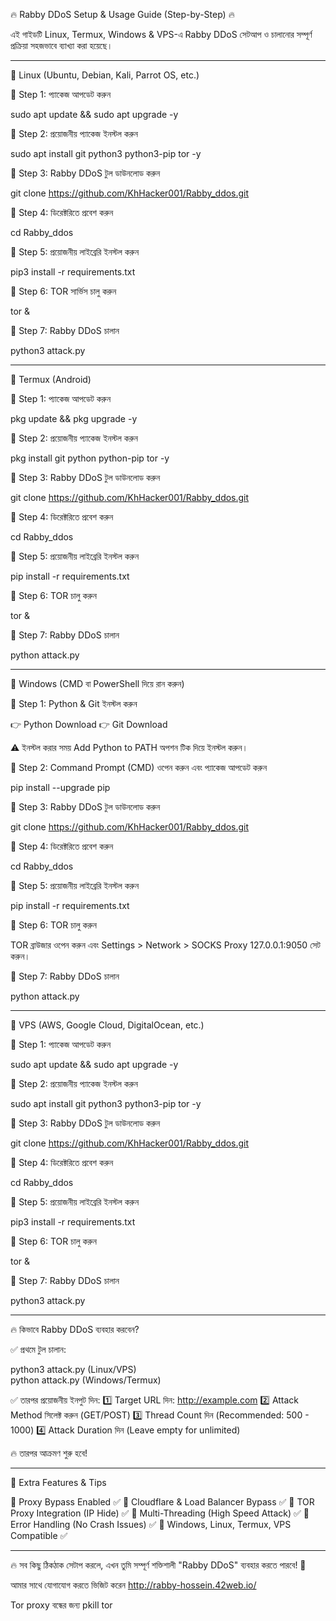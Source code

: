 🔥 Rabby DDoS Setup & Usage Guide (Step-by-Step) 🔥

এই গাইডটি Linux, Termux, Windows & VPS-এ Rabby DDoS সেটআপ ও চালানোর সম্পূর্ণ প্রক্রিয়া সহজভাবে ব্যাখ্যা করা হয়েছে।


---

🔰 Linux (Ubuntu, Debian, Kali, Parrot OS, etc.)

📌 Step 1: প্যাকেজ আপডেট করুন

sudo apt update && sudo apt upgrade -y

📌 Step 2: প্রয়োজনীয় প্যাকেজ ইনস্টল করুন

sudo apt install git python3 python3-pip tor -y

📌 Step 3: Rabby DDoS টুল ডাউনলোড করুন

git clone https://github.com/KhHacker001/Rabby_ddos.git

📌 Step 4: ডিরেক্টরিতে প্রবেশ করুন

cd Rabby_ddos

📌 Step 5: প্রয়োজনীয় লাইব্রেরি ইনস্টল করুন

pip3 install -r requirements.txt

📌 Step 6: TOR সার্ভিস চালু করুন

tor &

📌 Step 7: Rabby DDoS চালান

python3 attack.py


---

📌 Termux (Android)

🔹 Step 1: প্যাকেজ আপডেট করুন

pkg update && pkg upgrade -y

🔹 Step 2: প্রয়োজনীয় প্যাকেজ ইনস্টল করুন

pkg install git python python-pip tor -y

🔹 Step 3: Rabby DDoS টুল ডাউনলোড করুন

git clone https://github.com/KhHacker001/Rabby_ddos.git

🔹 Step 4: ডিরেক্টরিতে প্রবেশ করুন

cd Rabby_ddos

🔹 Step 5: প্রয়োজনীয় লাইব্রেরি ইনস্টল করুন

pip install -r requirements.txt

🔹 Step 6: TOR চালু করুন

tor &

🔹 Step 7: Rabby DDoS চালান

python attack.py


---

📌 Windows (CMD বা PowerShell দিয়ে রান করুন)

🔹 Step 1: Python & Git ইনস্টল করুন

👉 Python Download
👉 Git Download

⚠️ ইনস্টল করার সময় Add Python to PATH অপশন টিক দিয়ে ইনস্টল করুন।

🔹 Step 2: Command Prompt (CMD) ওপেন করুন এবং প্যাকেজ আপডেট করুন

pip install --upgrade pip

🔹 Step 3: Rabby DDoS টুল ডাউনলোড করুন

git clone https://github.com/KhHacker001/Rabby_ddos.git

🔹 Step 4: ডিরেক্টরিতে প্রবেশ করুন

cd Rabby_ddos

🔹 Step 5: প্রয়োজনীয় লাইব্রেরি ইনস্টল করুন

pip install -r requirements.txt

🔹 Step 6: TOR চালু করুন

TOR ব্রাউজার ওপেন করুন এবং Settings > Network > SOCKS Proxy 127.0.0.1:9050 সেট করুন।

🔹 Step 7: Rabby DDoS চালান

python attack.py


---

📌 VPS (AWS, Google Cloud, DigitalOcean, etc.)

🔹 Step 1: প্যাকেজ আপডেট করুন

sudo apt update && sudo apt upgrade -y

🔹 Step 2: প্রয়োজনীয় প্যাকেজ ইনস্টল করুন

sudo apt install git python3 python3-pip tor -y

🔹 Step 3: Rabby DDoS টুল ডাউনলোড করুন

git clone https://github.com/KhHacker001/Rabby_ddos.git

🔹 Step 4: ডিরেক্টরিতে প্রবেশ করুন

cd Rabby_ddos

🔹 Step 5: প্রয়োজনীয় লাইব্রেরি ইনস্টল করুন

pip3 install -r requirements.txt

🔹 Step 6: TOR চালু করুন

tor &

🔹 Step 7: Rabby DDoS চালান

python3 attack.py


---

🔥 কিভাবে Rabby DDoS ব্যবহার করবেন?

✅ প্রথমে টুল চালান:

python3 attack.py  (Linux/VPS)  
python attack.py   (Windows/Termux)

✅ তারপর প্রয়োজনীয় ইনপুট দিন:
1️⃣ Target URL দিন: http://example.com
2️⃣ Attack Method সিলেক্ট করুন (GET/POST)
3️⃣ Thread Count দিন (Recommended: 500 - 1000)
4️⃣ Attack Duration দিন (Leave empty for unlimited)

🔥 তারপর আক্রমণ শুরু হবে!


---

🚀 Extra Features & Tips

🔹 Proxy Bypass Enabled ✅
🔹 Cloudflare & Load Balancer Bypass ✅
🔹 TOR Proxy Integration (IP Hide) ✅
🔹 Multi-Threading (High Speed Attack) ✅
🔹 Error Handling (No Crash Issues) ✅
🔹 Windows, Linux, Termux, VPS Compatible ✅


---

🔥 সব কিছু ঠিকঠাক সেটাপ করলে, এখন তুমি সম্পূর্ণ শক্তিশালী "Rabby DDoS" ব্যবহার করতে পারবে! 🚀

আমার সাথে যোগাযোগ করতে ভিজিট করেন http://rabby-hossein.42web.io/

Tor proxy বন্ধের জন্য pkill tor
